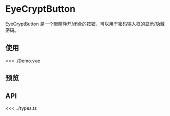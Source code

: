 <script setup lang="ts">
import Demo from './Demo.vue'
</script>


# EyeCryptButton

EyeCryptButton 是一个眼睛睁开/闭合的按钮，可以用于密码输入框的显示/隐藏密码。

<Dependencies deps="lottie-web" />

## 使用

<<< ./Demo.vue

## 预览

<ClientOnly>
  <Demo />
</ClientOnly>

## API

<<< ../types.ts
